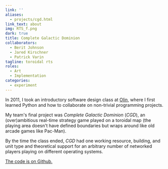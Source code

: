 ```yaml
---
link: ''
aliases:
  - projects/cgd.html
link_text: about
img: RTS_f.png
dark: true
title: Complete Galactic Dominion
collaborators:
  - Berit Johnson
  - Jared Kirschner
  - Patrick Varin
tagline: toroidal rts
roles:
  - Art
  - Implementation
categories:
  - experiment
---
```


In 2011, I took an introductory software design class at [Olin](http://olin.edu/), where I first learned Python and how to collaborate on non-trivial programming projects.

My team's final project was _Complete Galactic Dominion_ (_CGD_), an (over)ambitious real-time strategy game played on a toroidal map (the playing area doesn't have defined boundaries but wraps around like old arcade games like Pac-Man).

By the time the class ended, _CGD_ had one working resource, building, and unit type and
theoretical support for an arbitrary number of networked players playing on different operating systems.

[The code is on Github.](https://github.com/jceipek/Complete-Galactic-Dominion/)